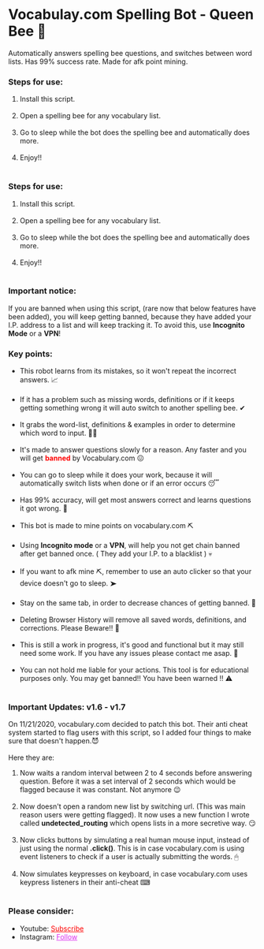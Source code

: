 # Vocabulay.com Spelling Bot - Queen Bee 🐝
Automatically answers spelling bee questions, and switches between word lists. Has 99% success rate. Made for afk point mining.

<h3>Steps for use: </h3>
<ol style="margin-bottom:10px;">
<li>Install this script.</li><br>
<li>Open a spelling bee for any vocabulary list.</li><br>
<li>Go to sleep while the bot does the spelling bee and automatically does more.</li><br>
<li>Enjoy!!</li><br>
</ol>


<h3>Steps for use: </h3>
<ol style="margin-bottom:10px;">
<li>Install this script.</li><br>
<li>Open a spelling bee for any vocabulary list.</li><br>
<li>Go to sleep while the bot does the spelling bee and automatically does more.</li><br>
<li>Enjoy!!</li><br>
</ol>

<h3>Important notice:</h3>
<p>If you are banned when using this script, (rare now that below features have been added), you will keep getting banned, because they have added your I.P. address to a list and will keep tracking it. To avoid this, use <b>Incognito Mode</b> or a <b>VPN</b>!</p>

<h3>Key points:</h3>
<ul style="margin-bottom:10px;">
<li>This robot learns from its mistakes, so it won't repeat the incorrect answers. 📈</li><br>
<li>If it has a problem such as missing words, definitions or if it keeps getting something wrong it will auto switch to another spelling bee. ✔</li><br>
<li>It grabs the word-list, definitions & examples in order to determine which word to input. 💁‍♂️</li><br>
<li>It's made to answer questions slowly for a reason. Any faster and you will get <span style="color:red;"><b>banned</b></span> by Vocabulary.com 😖</li><br>
<li>You can go to sleep while it does your work, because it will automatically switch lists when done or if an error occurs 😴</li><br>
<li>Has 99% accuracy, will get most answers correct and learns questions it got wrong. 🎯</li><br>
<li>This bot is made to mine points on vocabulary.com ⛏</li><br>
<li>Using <b>Incognito mode</b> or a <b>VPN</b>, will help you not get chain banned after get banned once. ( They add your I.P. to a blacklist ) 💀</li><br>
<li>If you want to afk mine ⛏, remember to use an auto clicker so that your device doesn't go to sleep. ➤</li><br>
  <li>Stay on the same tab, in order to decrease chances of getting banned. 🔴</li><br>
<li>Deleting Browser History will remove all saved words, definitions, and corrections. Please Beware!! 🛑</li><br>
<li>This is still a work in progress, it's good and functional but it may still need some work. If you have any issues please contact me asap. 🙏</li><br>
<li>You can not hold me liable for your actions. This tool is for educational purposes only. You may get banned!! You have been warned !! ⚠ </li><br>
</ul>

<h3>Important Updates: v1.6 - v1.7</h3>
<p>On 11/21/2020, vocabulary.com decided to patch this bot. Their anti cheat system started to flag users with this script, so I added four things to make sure that doesn't happen.😈<br><br>Here they are:</p>
<ol>
<li>Now waits a random interval between 2 to 4 seconds before answering question. Before it was a set interval of 2 seconds which would be flagged because it was constant. Not anymore 😉</li><br>
<li>Now doesn't open a random new list by switching url. (This was main reason users were getting flagged). It now uses a new function I wrote called <b>undetected_routing</b> which opens lists in a more secretive way. 😏</li><br>
<li>Now clicks buttons by simulating a real human mouse input, instead of just using the normal <b>.click()</b>. This is in case vocabulary.com is using event listeners to check if a user is actually submitting the words. 🖱</li><br>
<li>Now simulates keypresses on keyboard, in case vocabulary.com uses keypress listeners in their anti-cheat ⌨</li><br>
</ol>

<h3>Please consider:</h3>
<ul>
<li>Youtube:  <a style="color:red;" target="_Blank" href="https://www.youtube.com/channel/UCinBnZ2BKAbCKA1w9lmFd0w">Subscribe</a></li>
<li>Instagram:  <a style="color:#dc2ef0;" target="_Blank" href="https://www.instagram.com/nyc.geahad.codes/">Follow</a></li>
</ul>
